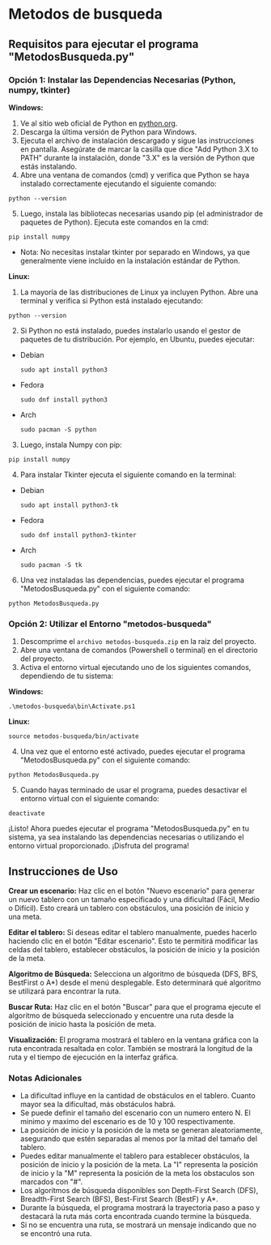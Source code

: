 # Metodos de busqueda

## Requisitos para ejecutar el programa "MetodosBusqueda.py"

### Opción 1: Instalar las Dependencias Necesarias (Python, numpy, tkinter)

**Windows:**
1. Ve al sitio web oficial de Python en [python.org](https://www.python.org/).
2. Descarga la última versión de Python para Windows.
3. Ejecuta el archivo de instalación descargado y sigue las instrucciones en pantalla. Asegúrate de marcar la casilla que dice "Add Python 3.X to PATH" durante la instalación, donde "3.X" es la versión de Python que estás instalando.
4. Abre una ventana de comandos (cmd) y verifica que Python se haya instalado correctamente ejecutando el siguiente comando:
```
python --version
```
5. Luego, instala las bibliotecas necesarias usando pip (el administrador de paquetes de Python). Ejecuta este comandos en la cmd:
```
pip install numpy
```
- Nota: No necesitas instalar tkinter por separado en Windows, ya que generalmente viene incluido en la instalación estándar de Python.

**Linux:**
1. La mayoría de las distribuciones de Linux ya incluyen Python. Abre una terminal y verifica si Python está instalado ejecutando:
```
python --version
```
2. Si Python no está instalado, puedes instalarlo usando el gestor de paquetes de tu distribución. Por ejemplo, en Ubuntu, puedes ejecutar:
- Debian
  ```
  sudo apt install python3
  ```
- Fedora
  ```
  sudo dnf install python3
  ```
- Arch
  ```
  sudo pacman -S python
  ```
3. Luego, instala Numpy con pip:
```
pip install numpy
```
4. Para instalar Tkinter ejecuta el siguiente comando en la terminal:
- Debian
  ```
  sudo apt install python3-tk
  ```
- Fedora
  ```
  sudo dnf install python3-tkinter
  ```
- Arch
  ```
  sudo pacman -S tk
  ```

6. Una vez instaladas las dependencias, puedes ejecutar el programa "MetodosBusqueda.py" con el siguiente comando:
```
python MetodosBusqueda.py
```
### Opción 2: Utilizar el Entorno "metodos-busqueda"

1. Descomprime el `archivo metodos-busqueda.zip` en la raiz del proyecto.
2. Abre una ventana de comandos (Powershell o terminal) en el directorio del proyecto.
3. Activa el entorno virtual ejecutando uno de los siguientes comandos, dependiendo de tu sistema:

**Windows:**
```
.\metodos-busqueda\bin\Activate.ps1
```
**Linux:**
```
source metodos-busqueda/bin/activate
```
4. Una vez que el entorno esté activado, puedes ejecutar el programa "MetodosBusqueda.py" con el siguiente comando:
```
python MetodosBusqueda.py
```
5. Cuando hayas terminado de usar el programa, puedes desactivar el entorno virtual con el siguiente comando:
```
deactivate
```
¡Listo! Ahora puedes ejecutar el programa "MetodosBusqueda.py" en tu sistema, ya sea instalando las dependencias necesarias o utilizando el entorno virtual proporcionado. ¡Disfruta del programa!

## Instrucciones de Uso

**Crear un escenario:** Haz clic en el botón "Nuevo escenario" para generar un nuevo tablero con un tamaño especificado y una dificultad (Fácil, Medio o Difícil). Esto creará un tablero con obstáculos, una posición de inicio y una meta.

**Editar el tablero:** Si deseas editar el tablero manualmente, puedes hacerlo haciendo clic en el botón "Editar escenario". Esto te permitirá modificar las celdas del tablero, establecer obstáculos, la posición de inicio y la posición de la meta.

**Algoritmo de Búsqueda:** Selecciona un algoritmo de búsqueda (DFS, BFS, BestFirst o A*) desde el menú desplegable. Esto determinará qué algoritmo se utilizará para encontrar la ruta.

**Buscar Ruta:** Haz clic en el botón "Buscar" para que el programa ejecute el algoritmo de búsqueda seleccionado y encuentre una ruta desde la posición de inicio hasta la posición de meta.

**Visualización:** El programa mostrará el tablero en la ventana gráfica con la ruta encontrada resaltada en color. También se mostrará la longitud de la ruta y el tiempo de ejecución en la interfaz gráfica.

### Notas Adicionales

- La dificultad influye en la cantidad de obstáculos en el tablero. Cuanto mayor sea la dificultad, más obstáculos habrá.
- Se puede definir el tamaño del escenario con un numero entero N. El minimo y maximo del escenario es de 10 y 100 respectivamente.
- La posición de inicio y la posición de la meta se generan aleatoriamente, asegurando que estén separadas al menos por la mitad del tamaño del tablero.
- Puedes editar manualmente el tablero para establecer obstáculos, la posición de inicio y la posición de la meta. La "I" representa la posición de inicio y la "M" representa la posición de la meta los obstaculos son marcados con "#".
- Los algoritmos de búsqueda disponibles son Depth-First Search (DFS), Breadth-First Search (BFS), Best-First Search (BestF) y A*.
- Durante la búsqueda, el programa mostrará la trayectoria paso a paso y destacará la ruta más corta encontrada cuando termine la búsqueda.
- Si no se encuentra una ruta, se mostrará un mensaje indicando que no se encontró una ruta.
